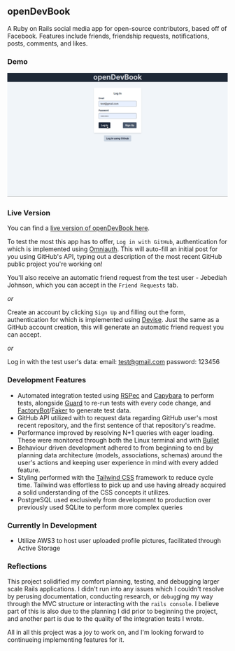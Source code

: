 ## openDevBook

A Ruby on Rails social media app for open-source contributors, based off of Facebook. Features include friends, friendship requests, notifications, posts, comments, and likes. 

### Demo

<img src='opendevbook.gif' alt='devbook_demo'>

### Live Version

You can find a [live version of openDevBook here](www.opendevbook.com). 

To test the most this app has to offer, `Log in with GitHub`, authentication for which is implemented using [Omniauth](https://github.com/omniauth/omniauth). This will auto-fill an initial post for you using GitHub's API, typing out a description of the most recent GitHub public project you're working on!

You'll also receive an automatic friend request from the test user - Jebediah Johnson, which you can accept in the `Friend Requests` tab.

*or*

Create an account by clicking `Sign Up` and filling out the form, authentication for which is implemented using [Devise](https://github.com/heartcombo/devise/). Just the same as a GitHub account creation, this will generate an automatic friend request you can accept. 

*or*

Log in with the test user's data:
email: test@gmail.com
password: 123456

### Development Features

- Automated integration tested using [RSPec](https://github.com/rspec/rspec-rails) and [Capybara](https://github.com/teamcapybara/capybara) to perform tests, alongside [Guard](https://github.com/guard/guard) to re-run tests with every code change, and [FactoryBot](https://github.com/thoughtbot/factory_bot)/[Faker](https://github.com/faker-ruby/faker) to generate test data. 
- GitHub API utilized with to request data regarding GitHub user's most recent repository, and the first sentence of that repository's readme. 
- Performance improved by resolving N+1 queries with eager loading. These were monitored through both the Linux terminal and with [Bullet](https://github.com/flyerhzm/bullet0)
- Behaviour driven development adhered to from beginning to end by planning data architecture (models, associations, schemas) around the user's actions and keeping user experience in mind with every added feature. 
- Styling performed with the [Tailwind CSS](https://tailwindcss.com/) framework to reduce cycle time. Tailwind was effortless to pick up and use having already acquired a solid understanding of the CSS concepts it utilizes. 
- PostgreSQL used exclusively from development to production over previously used SQLite to perform more complex queries

### Currently In Development
- Utilize AWS3 to host user uploaded profile pictures, facilitated through Active Storage

### Reflections
This project solidified my comfort planning, testing, and debugging larger scale Rails applications. I didn't run into any issues which I couldn't resolve by perusing documentation, conducting research, or `debug`ging my way through the MVC structure or interacting with the `rails console`. I believe part of this is also due to the planning I did prior to beginning the project, and another part is due to the quality of the integration tests I wrote. 

All in all this project was a joy to work on, and I'm looking forward to continueing implementing features for it.
